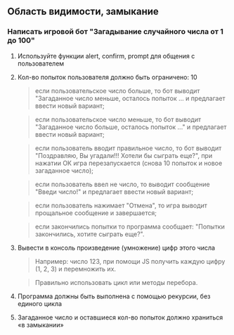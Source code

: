 ## Область видимости, замыкание

### Написать игровой бот "Загадывание случайного числа от 1 до 100"

1. Используйте функции alert, confirm, prompt для общения с пользователем

2. Кол-во попыток пользователя должно быть ограничено: 10

   > если пользовательское число больше, то бот выводит "Загаданное число меньше, осталось попыток ... и предлагает ввести новый вариант;
   
   > если пользовательское число меньше, то бот выводит "Загаданное число больше, осталось попыток ..." и предлагает ввести новый вариант;
   
   > если пользователь вводит правильное число, то бот выводит "Поздравляю, Вы угадали!!! Хотели бы сыграть еще?", при нажатии ОК игра перезапускается (снова 10 попыток и новое загаданное число);
   
   > если пользователь ввел не число, то выводит сообщение "Введи число!" и предлагает ввести новый вариант;
   
   > если пользователь нажимает "Отмена", то игра выводит прощальное сообщение и завершается;
   
   > если закончились попытки то программа сообщает: "Попытки закончились, хотите сыграть еще?".

2. Вывести в консоль произведение (умножение) цифр этого числа

   > Например: число 123, при помощи JS получить каждую цифру (1, 2, 3) и перемножить их.
   
   > Правильно использовать цикл или методы перебора.

3. Программа должны быть выполнена с помощью рекурсии, без единого цикла

4. Загаданное число и оставшиеся кол-во попыток должно храниться «в замыкании»
